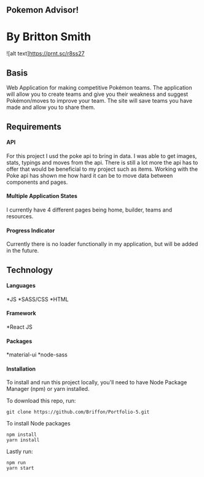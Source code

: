 ## Pokemon Advisor!

# By Britton Smith

![alt text]https://prnt.sc/r8ss27

## Basis

Web Application for making competitive Pokémon teams. The application will allow you to
create teams and give you their weakness and suggest Pokémon/moves to improve your team.
The site will save teams you have made and allow you to share them.

## Requirements

#### API

For this project I usd the poke api to bring in data. I was able to get images, stats, typings and moves from the api. There is still a lot more the api has to offer that would be beneficial to my project such as items. Working with the Poke api has shown me how hard it can be to move data between components and pages.

#### Multiple Application States

I currently have 4 different pages being home, builder, teams and resources.

#### Progress Indicator

Currently there is no loader functionally in my application, but will be added in the future.

## Technology

#### Languages

*JS
*SASS/CSS
\*HTML

#### Framework

\*React JS

#### Packages

*material-ui
*node-sass

#### Installation

To install and run this project locally, you'll need to have Node Package Manager (npm) or yarn installed.

To download this repo, run:

```
git clone https://github.com/Briffon/Portfolio-5.git
```

To install Node packages

```
npm install
yarn install
```

Lastly run:

```
npm run
yarn start
```
